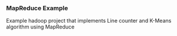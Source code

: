 ### MapReduce Example
Example hadoop project that implements Line counter and K-Means algorithm using MapReduce

